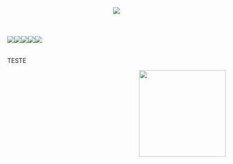 <body>
<div align="center">
<img src="https://github.com/itsmiuwu/itsmiuwu/assets/124086216/c09dc6ed-f23c-4539-b467-43143539ff8a">
  <br><br><br><br>

</div>
<div>

  
  
  <table align="left">
  <tr>
    <img src="https://img.shields.io/badge/html5-%23E34F26.svg?style=for-the-badge&logo=html5&logoColor=white" />
    <img src="https://img.shields.io/badge/css3-%231572B6.svg?style=for-the-badge&logo=css3&logoColor=white" />
    <img src="https://img.shields.io/badge/git-%23F05033.svg?style=for-the-badge&logo=git&logoColor=white" />
    <img src="https://img.shields.io/badge/github-%23121011.svg?style=for-the-badge&logo=github&logoColor=white" />
    <img src="https://img.shields.io/badge/Javascript%20-%20%23a4c8e9?style=for-the-badge&logo=Javascript&logoColor=%23ffffff" />
  </tr>
</table>
<p>TESTE</p>
</div>


<div align="right">
  <img src="https://github.com/itsmiuwu/itsmiuwu/assets/124086216/14253506-005b-4714-a840-7a8842b31843" width="200" height="200" />
</div>

</body>

